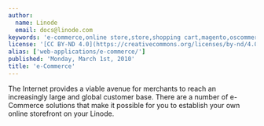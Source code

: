 ```yaml
---
author:
  name: Linode
  email: docs@linode.com
keywords: 'e-commerce,online store,store,shopping cart,magento,oscommerce'
license: '[CC BY-ND 4.0](https://creativecommons.org/licenses/by-nd/4.0)'
alias: ['web-applications/e-commerce/']
published: 'Monday, March 1st, 2010'
title: 'e-Commerce'
---
```


The Internet provides a viable avenue for merchants to reach an increasingly large and global customer base. There are a number of e-Commerce solutions that make it possible for you to establish your own online storefront on your Linode.
